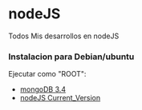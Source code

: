 # nodeJS
Todos Mis desarrollos en nodeJS

### Instalacion para Debian/ubuntu
Ejecutar como "ROOT":
* [mongoDB 3.4](mongodb-org-3_4.sh)
* [nodeJS Current_Version](nodejs-aptget.sh)
